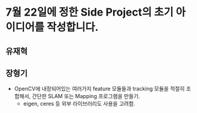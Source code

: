# 7월 22일에 정한 Side Project의 초기 아이디어를 작성합니다.

## 유재혁
## 장형기
- OpenCV에 내장되어있는 여러가지 feature 모듈들과 tracking 모듈을 적절히 조합해서, 간단한 SLAM 또는 Mapping 프로그램을 만들기.
  - eigen, ceres 등 외부 라이브러리도 사용을 고려함.
